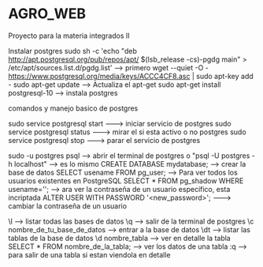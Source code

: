 # AGRO_WEB
Proyecto para la materia integrados II

Instalar postgres
sudo sh -c 'echo "deb http://apt.postgresql.org/pub/repos/apt/ $(lsb_release -cs)-pgdg main" > /etc/apt/sources.list.d/pgdg.list' --> primero
wget --quiet -O - https://www.postgresql.org/media/keys/ACCC4CF8.asc | sudo apt-key add -
sudo apt-get update --> Actualiza el apt-get
sudo apt-get install postgresql-10 --> instala postgres

comandos y manejo basico de postgres

sudo service postgresql start ---> iniciar servicio de postgres
sudo service postgresql status ---> mirar el si esta activo o no postgres
sudo service postgresql stop ---> parar el servicio de postgres

sudo -u postgres psql --> abrir el terminal de postgres o "psql -U postgres -h localhost" --> es lo mismo
CREATE DATABASE mydatabase; --> crear la base de datos
SELECT usename FROM pg_user; --> Para ver todos los usuarios existentes en PostgreSQL
SELECT * FROM pg_shadow WHERE usename='<username>'; --> ara ver la contraseña de un usuario específico, esta incriptada
ALTER USER <username> WITH PASSWORD '<new_password>'; ---> cambiar la contraseña de un usuario

\l --> listar todas las bases de datos
\q --> salir de la terminal de postgres
\c nombre_de_tu_base_de_datos --> entrar a la base de datos
\dt --> listar las tablas de la base de datos
\d nombre_tabla --> ver en detalle la tabla
SELECT * FROM nombre_de_la_tabla; --> ver los datos de una tabla
:q --> para salir de una tabla si estan viendola en detalle
